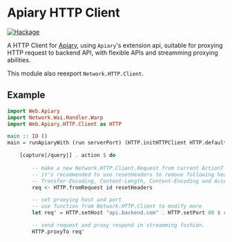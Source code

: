 Apiary HTTP Client
==================

[![Hackage](https://img.shields.io/hackage/v/lens.svg?style=flat-square)](http://hackage.haskell.org/package/apiary-http-client)

A HTTP Client for [Apiary](http://hackage.haskell.org/package/apiary), using `Apiary`'s extension api, suitable for proxying HTTP request to backend API, with flexible APIs and streamming proxying abilities.

This module also reexport `Network.HTTP.Client`. 

Example
-------

```haskell
import Web.Apiary
import Network.Wai.Handler.Warp
import Web.Apiary.HTTP.Client as HTTP

main :: IO ()
main = runApiaryWith (run serverPort) (HTTP.initHTTPClient HTTP.defaultManagerSettings) def $ do

    [capture|/query|] . action $ do
        
        -- make a new Network.HTTP.Client.Request from current ActionT's Network.Wai.Request
        -- it's recommended to use resetHeaders to remove following headers:
        -- Transfer-Encoding, Content-Length, Content-Encoding and Accept-Encoding.
        req <- HTTP.fromRequest id resetHeaders

        -- set proxying host and port
        -- use function from Network.HTTP.Client to modify more
        let req' = HTTP.setHost "api.backend.com" . HTTP.setPort 80 $ req

        -- send request and proxy respond in streamming fashion.
        HTTP.proxyTo req'
```

